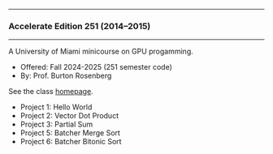 ----

### Accelerate Edition 251 (2014&ndash;2015)

----

A University of Miami minicourse on GPU progamming. 

- Offered: Fall 2024-2025 (251 semester code)
- By: Prof. Burton Rosenberg

See the class [homepage](https://www.cs.miami.edu/home/burt/learning/csc596.251/).


- Project 1: Hello World
- Project 2: Vector Dot Product
- Project 3: Partial Sum
- Project 5: Batcher Merge Sort
- Project 6: Batcher Bitonic Sort
